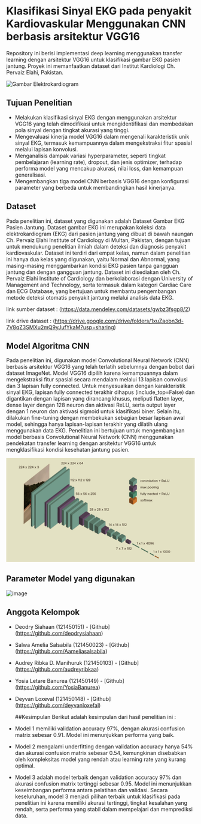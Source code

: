 # Klasifikasi Sinyal EKG pada penyakit Kardiovaskular Menggunakan CNN berbasis arsitektur VGG16
Repository ini berisi implementasi deep learning menggunakan transfer learning dengan arsitektur VGG16 untuk klasifikasi gambar EKG pasien jantung. Proyek ini memanfaatkan dataset dari Institut Kardiologi Ch. Pervaiz Elahi, Pakistan.

![Gambar Elektrokardiogram](https://faste.id/wp-content/uploads/2023/01/sinus-heart-rhythm-on-electrocardiogram-1024x683.jpg)

## Tujuan Penelitian
- Melakukan klasifikasi sinyal EKG dengan menggunakan arsitektur VGG16 yang telah dimodifikasi untuk mengidentifikasi dan membedakan pola sinyal dengan tingkat akurasi yang tinggi.  
- Mengevaluasi kinerja model VGG16 dalam mengenali karakteristik unik sinyal EKG, termasuk kemampuannya dalam mengekstraksi fitur spasial melalui lapisan konvolusi.  
- Menganalisis dampak variasi hyperparameter, seperti tingkat pembelajaran (learning rate), dropout, dan jenis optimizer, terhadap performa model yang mencakup akurasi, nilai loss, dan kemampuan generalisasi.  
- Mengembangkan tiga model CNN berbasis VGG16 dengan konfigurasi parameter yang berbeda untuk membandingkan hasil kinerjanya.
  
## Dataset 
Pada penelitian ini, dataset yang digunakan adalah Dataset Gambar EKG Pasien Jantung. Dataset gambar EKG ini merupakan koleksi data elektrokardiogram (EKG) dari pasien jantung yang dibuat di bawah naungan Ch. Pervaiz Elahi Institute of Cardiology di Multan, Pakistan, dengan tujuan untuk mendukung penelitian ilmiah dalam deteksi dan diagnosis penyakit kardiovaskular. Dataset ini terdiri dari empat kelas, namun dalam penelitian ini hanya dua kelas yang digunakan, yaitu Normal dan Abnormal, yang masing-masing menggambarkan kondisi EKG pasien tanpa gangguan jantung dan dengan gangguan jantung. Dataset ini disediakan oleh Ch. Pervaiz Elahi Institute of Cardiology dan berkolaborasi dengan University of Management and Technology, serta termasuk dalam kategori Cardiac Care dan ECG Database, yang bertujuan untuk membantu pengembangan metode deteksi otomatis penyakit jantung melalui analisis data EKG.

link sumber dataset : (https://data.mendeley.com/datasets/gwbz3fsgp8/2)

link drive dataset : (https://drive.google.com/drive/folders/1xuZaobn3d-7V8qZ3SMXu2mQ9yJufYkaM?usp=sharing)

## Model Algoritma CNN
Pada penelitian ini, digunakan model Convolutional Neural Network (CNN) berbasis arsitektur VGG16 yang telah terlatih sebelumnya dengan bobot dari dataset ImageNet. Model VGG16 dipilih karena kemampuannya dalam mengekstraksi fitur spasial secara mendalam melalui 13 lapisan convolusi dan 3 lapisan fully connected. Untuk menyesuaikan dengan karakteristik sinyal EKG, lapisan fully connected terakhir dihapus (include_top=False) dan digantikan dengan lapisan yang dirancang khusus, meliputi flatten layer, dense layer dengan 128 neuron dan aktivasi ReLU, serta output layer dengan 1 neuron dan aktivasi sigmoid untuk klasifikasi biner. Selain itu, dilakukan fine-tuning dengan membekukan sebagian besar lapisan awal model, sehingga hanya lapisan-lapisan terakhir yang dilatih ulang menggunakan data EKG. Penelitian ini bertujuan untuk mengembangkan model berbasis Convolutional Neural Network (CNN) menggunakan pendekatan transfer learning dengan arsitektur VGG16 untuk mengklasifikasi kondisi kesehatan jantung pasien.

![Gambar Arsitektur VGG16](https://raw.githubusercontent.com/Masterx-AI/VGG-16_Implemenation/main/VGG16.png)

## Parameter Model yang digunakan
![image](https://github.com/user-attachments/assets/71773972-ed33-4e21-8c36-43ca94a29d6d)


## Anggota Kelompok
- Deodry Siahaan (121450151) - [Github] (https://github.com/deodrysiahaan)
- Salwa Amelia Salsabila (121450023) - [Github] (https://github.com/Aameliasalsabila)
- Audrey Ribka D. Manihuruk (121450103) - [Github] (https://github.com/audreyribkaa)
- Yosia Letare Banurea (121450149) - [Github] (https://github.com/YosiaBanurea)
- Deyvan Loxeval (121450148) - [Github] (https://github.com/deyvanloxefal)

  ##Kesimpulan
Berikut adalah kesimpulan dari hasil penelitian ini : 
- Model 1 memiliki validation accuracy 97%, dengan akurasi confusion matrix sebesar 0.91. Model ini menunjukkan performa yang baik.
- Model 2 mengalami underfitting dengan validation accuracy hanya 54% dan akurasi confusion matrix sebesar 0.54, kemungkinan disebabkan oleh kompleksitas model yang rendah atau learning rate yang kurang optimal.
- Model 3 adalah model terbaik dengan validation accuracy 97% dan akurasi confusion matrix tertinggi sebesar 0.95. Model ini menunjukkan keseimbangan performa antara pelatihan dan validasi.
Secara keseluruhan, model 3 menjadi pilihan terbaik untuk klasifikasi pada penelitian ini karena memiliki akurasi tertinggi, tingkat kesalahan yang rendah, serta performa yang stabil dalam mempelajari dan memprediksi data.

